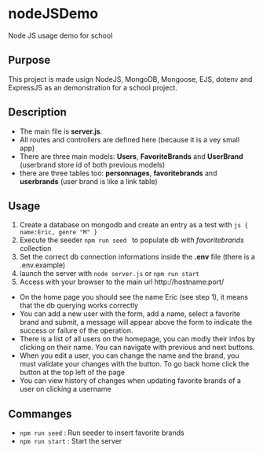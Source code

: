 # nodeJSDemo
Node JS usage demo for school 

## Purpose

This project is made usign NodeJS, MongoDB, Mongoose, EJS, dotenv and ExpressJS as an demonstration for a school project.

## Description

- The main file is **server.js**.
- All routes and controllers are defined here (because it is a vey small app)
- There are three main models: **Users**, **FavoriteBrands** and **UserBrand** (userbrand store id of both previous models)
- there are three tables too: **personnages**, **favoritebrands** and **userbrands** (user brand is like a link table)

## Usage
1. Create a database on mongodb and create an entry as a test with ```js { name:Eric, genre "M" }``` 
2. Execute the seeder ```npm run seed ``` to populate db with *favoritebrands* collection
3. Set the correct db connection informations inside the **.env** file (there is a .env.example)
4. launch the server with ```node server.js``` or ``` npm run start ```
5. Access with your browser to the main url http://hostname:port/

- On the home page you should see the name Eric (see step 1), it means that the db querying works correctly
- You can add a new user with the form, add a name, select a favorite brand and submit, a message will appear above the form to indicate the success or failure of the operation.
- There is a list of all users on the homepage, you can modiy their infos by clicking on their name. You can navigate with previous and next buttons.
- When you edit a user, you can change the name and the brand, you must validate your changes with the button. To go back home click the button at the top left of the page
- You can view history of changes when updating favorite brands of a user on clicking a username


## Commanges
- ``` npm run seed ``` : Run seeder to insert favorite brands
- ``` npm run start ``` : Start the server
